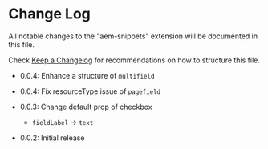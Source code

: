 # Change Log

All notable changes to the "aem-snippets" extension will be documented in this file.

Check [Keep a Changelog](http://keepachangelog.com/) for recommendations on how to structure this file.

- 0.0.4: Enhance a structure of `multifield`

- 0.0.4: Fix resourceType issue of `pagefield`

- 0.0.3: Change default prop of checkbox
  - `fieldLabel` -> `text`
- 0.0.2: Initial release
